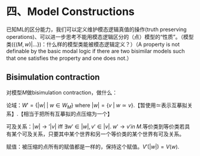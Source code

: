 # 四、Model Constructions

已知ML的区分能力，我们可以定义维护模态逻辑真值的操作(truth preserving operations)、可以进一步思考不能用模态逻辑区分的（点）模型的“性质”。（模型类($\{(M, w)|\dots\}$)：什么样的模型类能被模态逻辑定义？）（A property is not definable by the basic modal logic if there are two bisimilar models such that one satisfies the property and one does not.）

## Bisimulation contraction

对模型$M$做bisimulation contraction，做什么：

论域：$W' = \{|w|\;|\;w\in W_M\}$ where $|w|=\{v\;|\;w\simeq v\}$.【暂使用$\simeq$表示互摹拟关系】.【相当于把所有互摹拟的点压缩为一个】

可及关系：$|w|\rightarrow'|v|$ iff $\exists w'\in|w|,v'\in|v|.\;w'\rightarrow v' in\;M$.等价类到等价类若具有某个可及关系，只要其中某个世界和另一个等价类的某个世界有可及关系。


赋值：被压缩的点所有的赋值都是一样的，保持这个赋值。$V'(|w|)=V(w)$.